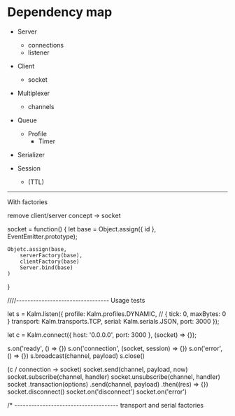 # Dependency map

- Server
	- connections
	- listener

- Client
	- socket

- Multiplexer
	- channels

- Queue
	- Profile
		- Timer

- Serializer

- Session
	- (TTL)

--------------------------------------------------------------


With factories


remove client/server concept -> socket


socket = function() {
	let base = Object.assign({ id }, EventEmitter.prototype);

	Objetc.assign(base,
		serverFactory(base),
		clientFactory(base)
		Server.bind(base)
	)
}



////--------------------------------- Usage tests

let s = Kalm.listen({
	profile: Kalm.profiles.DYNAMIC,	// { tick: 0, maxBytes: 0 }
	transport: Kalm.transports.TCP,
	serial: Kalm.serials.JSON,
	port: 3000
});

let c = Kalm.connect({
	host: '0.0.0.0',
	port: 3000
}, (socket) => {});

s.on('ready', () => {})
s.on('connection', (socket, session) => {})
s.on('error', () => {})
s.broadcast(channel, payload)
s.close()

(c / connection -> socket)
socket.send(channel, payload, now)
socket.subscribe(channel, handler)
socket.unsubscribe(channel, handler)
socket
	.transaction(options)
	.send(channel, payload)
	.then((res) => {})
socket.disconnect()
socket.on('disconnect')
socket.on('error')



/* ------------------------------------- transport and serial factories
